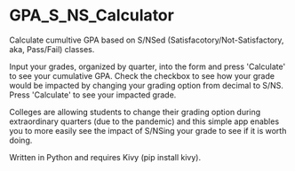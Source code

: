 # GPA_S_NS_Calculator
Calculate cumultive GPA based on S/NSed (Satisfacotory/Not-Satisfactory, aka, Pass/Fail) classes.

Input your grades, organized by quarter, into the form and press 'Calculate' to see your cumulative GPA.
Check the checkbox to see how your grade would be impacted by changing your grading option from decimal to S/NS.
Press 'Calculate' to see your impacted grade.

Colleges are allowing students to change their grading option during extraordinary quarters (due to the pandemic) and 
this simple app enables you to more easily see the impact of S/NSing your grade to see if it is worth doing.

Written in Python and requires Kivy (pip install kivy).
